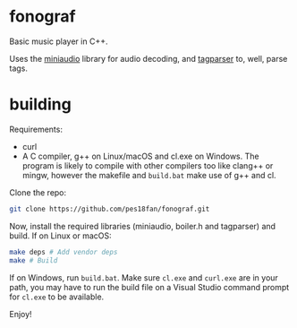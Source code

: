 # fonograf

Basic music player in C++.

Uses the [miniaudio](https://github.com/mackron/miniaudio) library for audio
decoding, and [tagparser](https://github.com/Martchus/tagparser) to, well, parse
tags.

# building

Requirements:

- curl
- A C compiler, g++ on Linux/macOS and cl.exe on Windows. The program is likely to compile with other compilers too like clang++ or mingw, however the makefile and `build.bat` make use of g++ and cl.

Clone the repo:

```bash
git clone https://github.com/pes18fan/fonograf.git
```

Now, install the required libraries (miniaudio, boiler.h and tagparser) and build.
If on Linux or macOS:

```bash
make deps # Add vendor deps
make # Build
```

If on Windows, run `build.bat`. Make sure `cl.exe` and `curl.exe` are in your path,
you may have to run the build file on a Visual Studio command prompt for `cl.exe`
to be available.

Enjoy!
